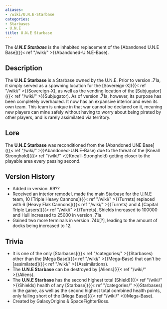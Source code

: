 ```yaml
---
aliases:
- /wiki/U.N.E-Starbase
categories:
- Starbases
- U.N.E
title: U.N.E Starbase
---
```


The **_U.N.E Starbase_** is the inhabited replacement of the [Abandoned U.N.E Base]({{< ref "/wiki/" >}}Abandoned-U.N.E-Base). 

## Description

The **U.N.E Starbase** is a Starbase owned by the U.N.E. Prior to version .71a, it simply served as a spawning location for the [Sovereign-X]({{< ref "/wiki/" >}}Sovereign-X), as well as the vending location of the [Subjugator]({{< ref "/wiki/" >}}Subjugator). As of version .71a, however, its purpose has been completely overhauled. It now has an expansive interior and even its own team. This team is unique in that war cannot be declared on it, meaning new players can mine safely without having to worry about being pirated by other players, and is rarely assimilated via territory.

## Lore

The **U.N.E Starbase** was reconditioned from the [Abandoned UNE Base]({{< ref "/wiki/" >}}Abandoned-U.N.E-Base) due to the threat of the [Kneall Stronghold]({{< ref "/wiki/" >}}Kneall-Stronghold) getting closer to the playable area every passing second.

## Version History 

- Added in version .69??
- Received an interior remodel, made the main Starbase for the U.N.E team, 10 [Triple Heavy Cannons]({{< ref "/wiki/" >}}Turrets) replaced with 6 [Heavy Flak Cannons]({{< ref "/wiki/" >}}Turrets) and 4 [Capital Triple Lasers]({{< ref "/wiki/" >}}Turrets), Shields increased to 100000 and Hull increased to 25000 in version .71a.
- Gained two more terminals in version .74b[?], leading to the amount of docks being increased to 12.

## Trivia

- It is one of the only [Starbases]({{< ref "/categories/" >}}Starbases) other than the [Mega Base]({{< ref "/wiki/" >}}Mega-Base) that can't be [assimilated]({{< ref "/wiki/" >}}Assimilations).
- The **U.N.E Starbase** can be destroyed by [Aliens]({{< ref "/wiki/" >}}Aliens).
- The **U.N.E Starbase** has the second highest total [Shield]({{< ref "/wiki/" >}}Shields) health of any [Starbase]({{< ref "/categories/" >}}Starbases) in the game, as well as the second highest total combined health points, only falling short of the [Mega Base]({{< ref "/wiki/" >}}Mega-Base).
- Created by GalaxyOrigins & SpaceFighterBoss.